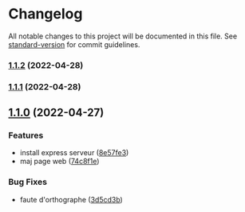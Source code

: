 # Changelog

All notable changes to this project will be documented in this file. See [standard-version](https://github.com/conventional-changelog/standard-version) for commit guidelines.

### [1.1.2](https://github.com/bengame07/awstravis/compare/v1.1.1...v1.1.2) (2022-04-28)

### [1.1.1](https://github.com/bengame07/awstravis/compare/v1.1.0...v1.1.1) (2022-04-28)

## [1.1.0](https://github.com/bengame07/awstravis/compare/v1.0.2...v1.1.0) (2022-04-27)


### Features

* install express serveur ([8e57fe3](https://github.com/bengame07/awstravis/commit/8e57fe303c41bce0138071854fce44e1f43ea46b))
* maj page web ([74c8f1e](https://github.com/bengame07/awstravis/commit/74c8f1ec4b9fd11986e8561cc9fba97949f6ff0d))


### Bug Fixes

* faute d'orthographe ([3d5cd3b](https://github.com/bengame07/awstravis/commit/3d5cd3bd18165adc4c879489c34d2a70362325b0))
